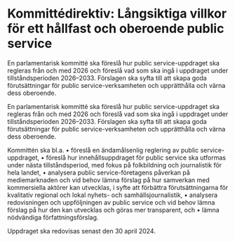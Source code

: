# Kommittédirektiv: Långsiktiga villkor för ett hållfast och oberoende public service

En parlamentarisk kommitté ska föreslå hur public service-uppdraget ska regleras från och med 2026 och föreslå vad som ska ingå i uppdraget under tillståndsperioden 2026–2033. Förslagen ska syfta till att skapa goda förutsättningar för public service-verksamheten och upprätthålla och värna dess oberoende.

En parlamentarisk kommitté ska föreslå hur public service-uppdraget ska regleras från och med 2026 och föreslå vad som ska ingå i uppdraget under tillståndsperioden 2026–2033. Förslagen ska syfta till att skapa goda förutsättningar för public service-verksamheten och upprätthålla och värna dess oberoende.

Kommittén ska bl.a.
• föreslå en ändamålsenlig reglering av public service-uppdraget,
• föreslå hur innehållsuppdraget för public service ska utformas under nästa tillståndsperiod, med fokus på folkbildning och journalistik för hela landet,
• analysera public service-företagens påverkan på mediemarknaden och vid behov lämna förslag på hur samverkan med kommersiella aktörer kan utvecklas, i syfte att förbättra förutsättningarna för kvalitativ regional och lokal nyhets- och samhällsjournalistik,
• analysera redovisningen och uppföljningen av public service och vid behov lämna förslag på hur den kan utvecklas och göras mer transparent, och
• lämna nödvändiga författningsförslag.

Uppdraget ska redovisas senast den 30 april 2024.
